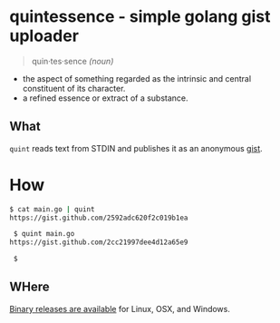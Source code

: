 # quintessence - simple golang gist uploader

> quin·tes·sence  _(noun)_
- the aspect of something regarded as the intrinsic and central constituent of its character.
- a refined essence or extract of a substance.

## What

`quint` reads text from STDIN and publishes it as an anonymous [gist](https://gist.github.com/).

# How
```sh
$ cat main.go | quint
https://gist.github.com/2592adc620f2c019b1ea

 $ quint main.go 
https://gist.github.com/2cc21997dee4d12a65e9

 $ 
```

## WHere

[Binary releases are available](https://github.com/dpritchett/quintessence/releases) for Linux, OSX, and Windows.
